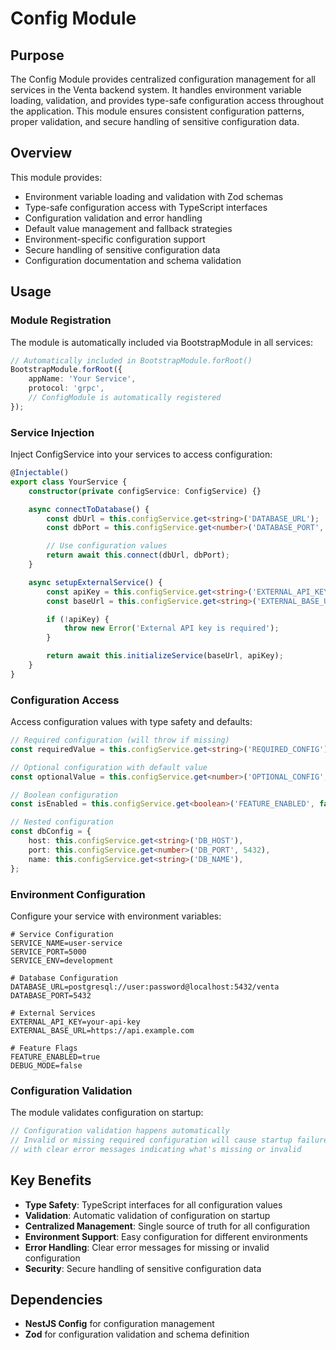 # Config Module

## Purpose

The Config Module provides centralized configuration management for all services in the Venta backend system. It handles environment variable loading, validation, and provides type-safe configuration access throughout the application. This module ensures consistent configuration patterns, proper validation, and secure handling of sensitive configuration data.

## Overview

This module provides:

- Environment variable loading and validation with Zod schemas
- Type-safe configuration access with TypeScript interfaces
- Configuration validation and error handling
- Default value management and fallback strategies
- Environment-specific configuration support
- Secure handling of sensitive configuration data
- Configuration documentation and schema validation

## Usage

### Module Registration

The module is automatically included via BootstrapModule in all services:

```typescript
// Automatically included in BootstrapModule.forRoot()
BootstrapModule.forRoot({
	appName: 'Your Service',
	protocol: 'grpc',
	// ConfigModule is automatically registered
});
```

### Service Injection

Inject ConfigService into your services to access configuration:

```typescript
@Injectable()
export class YourService {
	constructor(private configService: ConfigService) {}

	async connectToDatabase() {
		const dbUrl = this.configService.get<string>('DATABASE_URL');
		const dbPort = this.configService.get<number>('DATABASE_PORT', 5432);

		// Use configuration values
		return await this.connect(dbUrl, dbPort);
	}

	async setupExternalService() {
		const apiKey = this.configService.get<string>('EXTERNAL_API_KEY');
		const baseUrl = this.configService.get<string>('EXTERNAL_BASE_URL');

		if (!apiKey) {
			throw new Error('External API key is required');
		}

		return await this.initializeService(baseUrl, apiKey);
	}
}
```

### Configuration Access

Access configuration values with type safety and defaults:

```typescript
// Required configuration (will throw if missing)
const requiredValue = this.configService.get<string>('REQUIRED_CONFIG');

// Optional configuration with default value
const optionalValue = this.configService.get<number>('OPTIONAL_CONFIG', 100);

// Boolean configuration
const isEnabled = this.configService.get<boolean>('FEATURE_ENABLED', false);

// Nested configuration
const dbConfig = {
	host: this.configService.get<string>('DB_HOST'),
	port: this.configService.get<number>('DB_PORT', 5432),
	name: this.configService.get<string>('DB_NAME'),
};
```

### Environment Configuration

Configure your service with environment variables:

```env
# Service Configuration
SERVICE_NAME=user-service
SERVICE_PORT=5000
SERVICE_ENV=development

# Database Configuration
DATABASE_URL=postgresql://user:password@localhost:5432/venta
DATABASE_PORT=5432

# External Services
EXTERNAL_API_KEY=your-api-key
EXTERNAL_BASE_URL=https://api.example.com

# Feature Flags
FEATURE_ENABLED=true
DEBUG_MODE=false
```

### Configuration Validation

The module validates configuration on startup:

```typescript
// Configuration validation happens automatically
// Invalid or missing required configuration will cause startup failure
// with clear error messages indicating what's missing or invalid
```

## Key Benefits

- **Type Safety**: TypeScript interfaces for all configuration values
- **Validation**: Automatic validation of configuration on startup
- **Centralized Management**: Single source of truth for all configuration
- **Environment Support**: Easy configuration for different environments
- **Error Handling**: Clear error messages for missing or invalid configuration
- **Security**: Secure handling of sensitive configuration data

## Dependencies

- **NestJS Config** for configuration management
- **Zod** for configuration validation and schema definition
